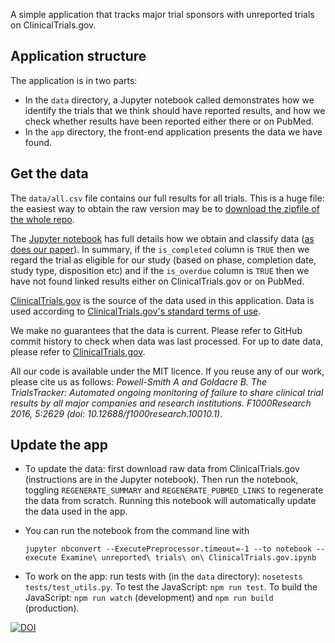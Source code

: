 A simple application that tracks major trial sponsors with unreported trials on ClinicalTrials.gov.

Application structure
---------------------

The application is in two parts:

- In the `data` directory, a Jupyter notebook called demonstrates how we identify the trials that we think should have reported results, and how we check whether results have been reported either there or on PubMed.
- In the `app` directory, the front-end application presents the data we have found.

Get the data
------------

The `data/all.csv` file contains our full results for all trials. This is a huge file: the easiest way to obtain the raw version may be to [download the zipfile of the whole repo](https://github.com/ebmdatalab/trialstracker/zipball/master).

The [Jupyter notebook](https://github.com/ebmdatalab/trialstracker/blob/master/data/Examine%20unreported%20trials%20on%20ClinicalTrials.gov.ipynb) has full details how we obtain and classify data ([as does our paper](http://f1000research.com/articles/5-2629)). In summary, if the `is_completed` column is `TRUE` then we regard the trial as eligible for our study (based on phase, completion date, study type, disposition etc) and if the `is_overdue` column is `TRUE` then we have not found linked results either on ClinicalTrials.gov or on PubMed.

[ClinicalTrials.gov](https://clinicaltrials.gov) is the source of the data used in this application. Data is used according to [ClinicalTrials.gov's standard terms of use](https://clinicaltrials.gov/ct2/about-site/terms-conditions#Use).

We make no guarantees that the data is current. Please refer to GitHub commit history to check when data was last processed. For up to date data, please refer to [ClinicalTrials.gov](https://clinicaltrials.gov).

All our code is available under the MIT licence. If you reuse any of our work, please cite us as follows: *Powell-Smith A and Goldacre B. The TrialsTracker: Automated ongoing monitoring of failure to share clinical trial results by all major companies and research institutions. F1000Research 2016, 5:2629 (doi: 10.12688/f1000research.10010.1)*.

Update the app
--------------

- To update the data: first download raw data from ClinicalTrials.gov (instructions are in the Jupyter notebook). Then run the notebook, toggling `REGENERATE_SUMMARY` and `REGENERATE_PUBMED_LINKS` to regenerate the data from scratch. Running this notebook will automatically update the data used in the app.
- You can run the notebook from the command line with

    `jupyter nbconvert --ExecutePreprocessor.timeout=-1 --to notebook --execute Examine\ unreported\ trials\ on\ ClinicalTrials.gov.ipynb`

- To work on the app: run tests with (in the `data` directory): `nosetests tests/test_utils.py`. To test the JavaScript: `npm run test`. To build the JavaScript: `npm run watch` (development) and `npm run build` (production).

[![DOI](https://zenodo.org/badge/DOI/10.5281/zenodo.163522.svg)](https://doi.org/10.5281/zenodo.163522)
